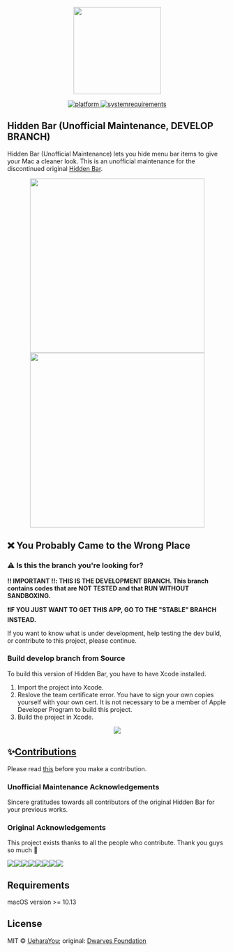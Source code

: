 <p align="center">
	<img width="200" height="200" margin-right="100%" src="https://github.com/dwarvesf/hidden/blob/develop/img/icon_512%402x.png?raw=true">
</p>
<p align="center">
	<a href="https://img.shields.io/badge/platform-macOS-lightgrey.svg">
 		<img src="https://img.shields.io/badge/platform-macOS-lightgrey.svg" alt="platform">
	</a>
	<a href="https://img.shields.io/badge/requirements-macOS High Sierra+-ff69b4.svg">
 		<img src="https://img.shields.io/badge/requirements-macOS High Sierra+-ff69b4.svg" alt="systemrequirements">
	</a>
</p>

## Hidden Bar (Unofficial Maintenance, DEVELOP BRANCH)
Hidden Bar (Unofficial Maintenance) lets you hide menu bar items to give your Mac a cleaner look.
This is an unofficial maintenance for the discontinued original [Hidden Bar](https://github.com/dwarvesf/hidden).

<p align="center">
	<img width="400" src="img/screen1.png">
	<img width="400" src="img/screen2.png">
</p>

## ❌ You Probably Came to the Wrong Place

### ⚠️ Is this the branch you're looking for?

**‼️ IMPORTANT ‼️: THIS IS THE DEVELOPMENT BRANCH. This branch contains codes that are NOT TESTED and that RUN WITHOUT SANDBOXING.**

**❗️IF YOU JUST WANT TO GET THIS APP, GO TO THE "STABLE" BRAHCH INSTEAD.**

If you want to know what is under development, help testing the dev build, or contribute to this project, please continue.

### Build develop branch from Source

To build this version of Hidden Bar, you have to have Xcode installed.

1. Import the project into Xcode.
2. Reslove the team certificate error. You have to sign your own copies yourself with your own cert. It is not necessary to be a member of Apple Developer Program to build this project.
3. Build the project in Xcode.


<p align="center">
	<img src="img/tutorial.gif">
</p>

## ✨<a href="https://github.com/dwarvesf/hidden/graphs/contributors">Contributions</a>

Please read [this](CONTRIBUTING.md) before you make a contribution.

### Unofficial Maintenance Acknowledgements

Sincere gratitudes towards all contributors of the original Hidden Bar for your previous works.

### Original Acknowledgements

This project exists thanks to all the people who contribute. Thank you guys so much 👏

[![](https://sourcerer.io/fame/phucledien/dwarvesf/hidden/images/0)](https://sourcerer.io/fame/phucledien/dwarvesf/hidden/links/0)[![](https://sourcerer.io/fame/phucledien/dwarvesf/hidden/images/1)](https://sourcerer.io/fame/phucledien/dwarvesf/hidden/links/1)[![](https://sourcerer.io/fame/phucledien/dwarvesf/hidden/images/2)](https://sourcerer.io/fame/phucledien/dwarvesf/hidden/links/2)[![](https://sourcerer.io/fame/phucledien/dwarvesf/hidden/images/3)](https://sourcerer.io/fame/phucledien/dwarvesf/hidden/links/3)[![](https://sourcerer.io/fame/phucledien/dwarvesf/hidden/images/4)](https://sourcerer.io/fame/phucledien/dwarvesf/hidden/links/4)[![](https://sourcerer.io/fame/phucledien/dwarvesf/hidden/images/5)](https://sourcerer.io/fame/phucledien/dwarvesf/hidden/links/5)[![](https://sourcerer.io/fame/phucledien/dwarvesf/hidden/images/6)](https://sourcerer.io/fame/phucledien/dwarvesf/hidden/links/6)[![](https://sourcerer.io/fame/phucledien/dwarvesf/hidden/images/7)](https://sourcerer.io/fame/phucledien/dwarvesf/hidden/links/7)

## Requirements
macOS version >= 10.13

## License

MIT &copy; [UeharaYou](https://github.com/UeharaYou); original: [Dwarves Foundation](https://github.com/dwarvesf)
